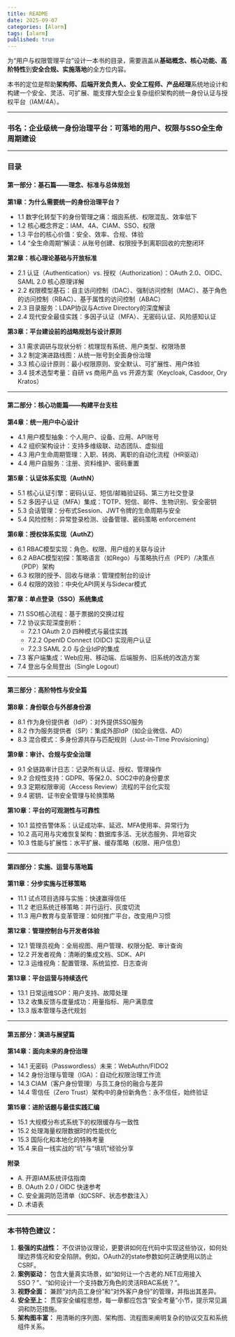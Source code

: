 ```yaml
---
title: README
date: 2025-09-07
categories: [Alarm]
tags: [alarm]
published: true
---
```


为“用户与权限管理平台”设计一本书的目录，需要涵盖从**基础概念、核心功能、高阶特性**到**安全合规、实施落地**的全方位内容。

本书的定位是帮助**架构师、后端开发负责人、安全工程师、产品经理**系统地设计和构建一个安全、灵活、可扩展、能支撑大型企业复杂组织架构的统一身份认证与授权平台（IAM/4A）。

---

### **书名：企业级统一身份治理平台：可落地的用户、权限与SSO全生命周期建设**

---

### **目录**

#### **第一部分：基石篇——理念、标准与总体规划**

**第1章：为什么需要统一的身份治理平台？**
*   1.1 数字化转型下的身份管理之痛：烟囱系统、权限混乱、效率低下
*   1.2 核心概念界定：IAM、4A、CIAM、SSO、权限
*   1.3 平台的核心价值：安全、效率、合规、体验
*   1.4 “全生命周期”解读：从账号创建、权限授予到离职回收的完整闭环

**第2章：核心理论基础与开放标准**
*   2.1 认证（Authentication）vs. 授权（Authorization）：OAuth 2.0、OIDC、SAML 2.0 核心原理详解
*   2.2 权限模型基石：自主访问控制（DAC）、强制访问控制（MAC）、基于角色的访问控制（RBAC）、基于属性的访问控制（ABAC）
*   2.3 目录服务：LDAP协议与Active Directory的深度解读
*   2.4 现代安全最佳实践：多因子认证（MFA）、无密码认证、风险感知认证

**第3章：平台建设前的战略规划与设计原则**
*   3.1 需求调研与现状分析：梳理现有系统、用户类型、权限场景
*   3.2 制定演进路线图：从统一账号到全面身份治理
*   3.3 核心设计原则：最小权限原则、安全默认、可扩展性、用户体验
*   3.4 技术选型考量：自研 vs 商用产品 vs 开源方案（Keycloak, Casdoor, Ory Kratos）

---

#### **第二部分：核心功能篇——构建平台支柱**

**第4章：统一用户中心设计**
*   4.1 用户模型抽象：个人用户、设备、应用、API账号
*   4.2 组织架构设计：支持多维级联、动态团队、虚拟组
*   4.3 用户生命周期管理：入职、转岗、离职的自动化流程（HR驱动）
*   4.4 用户自服务：注册、资料维护、密码重置

**第5章：认证体系实现（AuthN）**
*   5.1 核心认证引擎：密码认证、短信/邮箱验证码、第三方社交登录
*   5.2 多因子认证（MFA）集成：TOTP、短信、邮件、生物识别、安全密钥
*   5.3 会话管理：分布式Session、JWT令牌的生命周期与安全
*   5.4 风险控制：异常登录检测、设备管理、密码策略 enforcement

**第6章：授权体系实现（AuthZ）**
*   6.1 RBAC模型实现：角色、权限、用户组的关联与设计
*   6.2 ABAC模型初探：策略语言（如Rego）与策略执行点（PEP）/决策点（PDP）架构
*   6.3 权限的授予、回收与继承：管理控制台的设计
*   6.4 权限的效验：中央化API网关与Sidecar模式

**第7章：单点登录（SSO）系统集成**
*   7.1 SSO核心流程：基于票据的交换过程
*   7.2 协议实现深度剖析：
    *   7.2.1 OAuth 2.0 四种模式与最佳实践
    *   7.2.2 OpenID Connect (OIDC) 实现用户认证
    *   7.2.3 SAML 2.0 与企业IdP的集成
*   7.3 客户端集成：Web应用、移动端、后端服务、旧系统的改造方案
*   7.4 登出与全局登出（Single Logout）

---

#### **第三部分：高阶特性与安全篇**

**第8章：身份联合与外部身份源**
*   8.1 作为身份提供者（IdP）：对外提供SSO服务
*   8.2 作为服务提供者（SP）：集成外部IdP（如企业微信、AD）
*   8.3 混合模式：多身份源共存与匹配规则（Just-in-Time Provisioning）

**第9章：审计、合规与安全治理**
*   9.1 全链路审计日志：记录所有认证、授权、管理操作
*   9.2 合规性支持：GDPR、等保2.0、SOC2中的身份要求
*   9.3 定期权限审阅（Access Review）流程的平台化实现
*   9.4 密钥、证书安全管理与轮换策略

**第10章：平台的可观测性与可靠性**
*   10.1 监控告警体系：认证成功率、延迟、MFA使用率、异常行为
*   10.2 高可用与灾难恢复架构：数据库多活、无状态服务、异地容灾
*   10.3 性能与扩展性：水平扩展、缓存策略（权限、用户信息）

---

#### **第四部分：实施、运营与落地篇**

**第11章：分步实施与迁移策略**
*   11.1 试点项目选择与实施：快速赢得信任
*   11.2 老旧系统迁移策略：并行运行、灰度切流
*   11.3 用户教育与变革管理：如何推广平台，改变用户习惯

**第12章：管理控制台与开发者体验**
*   12.1 管理员视角：全局视图、用户管理、权限分配、审计查询
*   12.2 开发者视角：清晰的集成文档、SDK、API
*   12.3 运维视角：配置管理、系统监控、日志查询

**第13章：平台运营与持续迭代**
*   13.1 日常运维SOP：用户支持、故障处理
*   13.2 收集反馈与度量成功：用量指标、用户满意度
*   13.3 版本管理与迭代规划

---

#### **第五部分：演进与展望篇**

**第14章：面向未来的身份治理**
*   14.1 无密码（Passwordless）未来：WebAuthn/FIDO2
*   14.2 身份治理与管理（IGA）：自动化权限治理工作流
*   14.3 CIAM（客户身份管理）与员工身份的融合与差异
*   14.4 零信任（Zero Trust）架构中的身份新角色：永不信任，始终验证

**第15章：进阶话题与最佳实践汇编**
*   15.1 大规模分布式系统下的权限缓存与一致性
*   15.2 处理海量权限数据时的性能优化
*   15.3 国际化和本地化的特殊考量
*   15.4 来自一线实战的“坑”与“填坑”经验分享

**附录**
*   A. 开源IAM系统评估指南
*   B. OAuth 2.0 / OIDC 快速参考
*   C. 安全漏洞防范清单（如CSRF、状态参数注入）
*   D. 术语表

---

### **本书特色建议：**

1.  **极强的实战性：** 不仅讲协议理论，更要讲如何在代码中实现这些协议，如何处理边界情况和安全陷阱。例如，OAuth2的state参数如何正确使用以防止CSRF。
2.  **案例驱动：** 包含大量真实场景，如“如何让一个古老的.NET应用接入SSO？”、“如何设计一个支持数万角色的灵活RBAC系统？”。
3.  **视野全面：** 兼顾“对内员工身份”和“对外客户身份”的管理，并指出其差异。
4.  **安全至上：** 贯穿安全编程思想，每一章都应包含“安全考量”小节，提示常见漏洞和防范措施。
5.  **架构图丰富：** 用清晰的序列图、架构图、流程图来阐明复杂的协议交互和系统组件关系。
